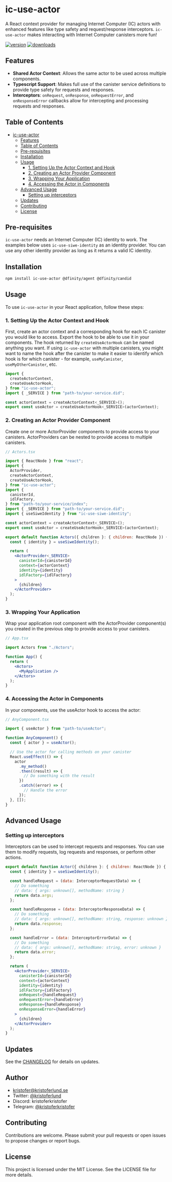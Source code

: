 # ic-use-actor

A React context provider for managing Internet Computer (IC) actors with enhanced features like type safety and request/response interceptors. `ic-use-actor` makes interacting with Internet Computer canisters more fun!

[![version][version-image]][npm-link]
[![downloads][dl-image]][npm-link]


## Features

- **Shared Actor Context**: Allows the same actor to be used across multiple components.
- **Typescript Support**: Makes full use of the canister service definitions to provide type safety for requests and responses.
- **Interceptors**: `onRequest`, `onResponse`, `onRequestError`, and `onResponseError` callbacks allow for intercepting and processing requests and responses.

## Table of Contents

- [ic-use-actor](#ic-use-actor)
  - [Features](#features)
  - [Table of Contents](#table-of-contents)
  - [Pre-requisites](#pre-requisites)
  - [Installation](#installation)
  - [Usage](#usage)
    - [1. Setting Up the Actor Context and Hook](#1-setting-up-the-actor-context-and-hook)
    - [2. Creating an Actor Provider Component](#2-creating-an-actor-provider-component)
    - [3. Wrapping Your Application](#3-wrapping-your-application)
    - [4. Accessing the Actor in Components](#4-accessing-the-actor-in-components)
  - [Advanced Usage](#advanced-usage)
    - [Setting up interceptors](#setting-up-interceptors)
  - [Updates](#updates)
  - [Contributing](#contributing)
  - [License](#license)

## Pre-requisites

`ic-use-actor` needs an Internet Computer (IC) identity to work. The examples below uses `ic-use-siwe-identity` as an identity provider. You can use any other identity provider as long as it returns a valid IC identity.

## Installation

```bash
npm install ic-use-actor @dfinity/agent @dfinity/candid
```

## Usage

To use `ic-use-actor` in your React application, follow these steps:

### 1. Setting Up the Actor Context and Hook

First, create an actor context and a corresponding hook for each IC canister you would like to access. Export the hook to be able to use it in your components. The hook returned by `createUseActorHook` can be named anything you want. If using `ic-use-actor` with multiple canisters, you might want to name the hook after the canister to make it easier to identify which hook is for which canister - for example, `useMyCanister`, `useMyOtherCanister`, etc.

```jsx
import {
  createActorContext,
  createUseActorHook,
} from "ic-use-actor";
import { _SERVICE } from "path-to/your-service.did";

const actorContext = createActorContext<_SERVICE>();
export const useActor = createUseActorHook<_SERVICE>(actorContext);
```

### 2. Creating an Actor Provider Component

Create one or more ActorProvider components to provide access to your canisters. ActorProviders can be nested to provide access to multiple canisters.

```jsx
// Actors.tsx

import { ReactNode } from "react";
import {
  ActorProvider,
  createActorContext,
  createUseActorHook,
} from "ic-use-actor";
import {
  canisterId,
  idlFactory,
} from "path-to/your-service/index";
import { _SERVICE } from "path-to/your-service.did";
import { useSiweIdentity } from "ic-use-siwe-identity";

const actorContext = createActorContext<_SERVICE>();
export const useActor = createUseActorHook<_SERVICE>(actorContext);

export default function Actors({ children }: { children: ReactNode }) {
  const { identity } = useSiweIdentity();

  return (
    <ActorProvider<_SERVICE>
      canisterId={canisterId}
      context={actorContext}
      identity={identity}
      idlFactory={idlFactory}
    >
      {children}
    </ActorProvider>
  );
}
```

### 3. Wrapping Your Application

Wrap your application root component with the ActorProvider component(s) you created in the previous step to provide access to your canisters.

```jsx
// App.tsx

import Actors from "./Actors";

function App() {
  return (
    <Actors>
      <MyApplication />
    </Actors>
  );
}
```

### 4. Accessing the Actor in Components

In your components, use the useActor hook to access the actor:

```jsx
// AnyComponent.tsx

import { useActor } from "path-to/useActor";

function AnyComponent() {
  const { actor } = useActor();

  // Use the actor for calling methods on your canister
  React.useEffect(() => {
    actor
      .my_method()
      .then((result) => {
        // Do something with the result
      })
      .catch((error) => {
        // Handle the error
      });
  }, []);
}
```

## Advanced Usage

### Setting up interceptors

Interceptors can be used to intercept requests and responses. You can use them to modify requests, log requests and responses, or perform other actions.

```jsx
export default function Actor({ children }: { children: ReactNode }) {
  const { identity } = useSiweIdentity();

  const handleRequest = (data: InterceptorRequestData) => {
    // Do something
    // data: { args: unknown[], methodName: string }
    return data.args;
  };

  const handleResponse = (data: InterceptorResponseData) => {
    // Do something
    // data: { args: unknown[], methodName: string, response: unknown }
    return data.response;
  };

  const handleError = (data: InterceptorErrorData) => {
    // Do something
    // data: { args: unknown[], methodName: string, error: unknown }
    return data.error;
  };

  return (
    <ActorProvider<_SERVICE>
      canisterId={canisterId}
      context={actorContext}
      identity={identity}
      idlFactory={idlFactory}
      onRequest={handleRequest}
      onRequestError={handleError}
      onResponse={handleResponse}
      onResponseError={handleError}
    >
      {children}
    </ActorProvider>
  );
}
```

## Updates

See the [CHANGELOG](CHANGELOG.md) for details on updates.

## Author

- [kristofer@kristoferlund.se](mailto:kristofer@kristoferlund.se)
- Twitter: [@kristoferlund](https://twitter.com/kristoferlund)
- Discord: kristoferkristofer
- Telegram: [@kristoferkristofer](https://t.me/kristoferkristofer)

## Contributing

Contributions are welcome. Please submit your pull requests or open issues to propose changes or report bugs.

## License

This project is licensed under the MIT License. See the LICENSE file for more details.

[version-image]: https://img.shields.io/npm/v/ic-use-actor
[dl-image]: https://img.shields.io/npm/dw/ic-use-actor
[npm-link]: https://www.npmjs.com/package/ic-use-actor
